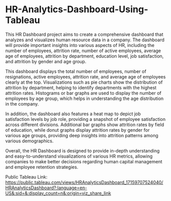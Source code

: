 # HR-Analytics-Dashboard-Using-Tableau
This HR Dashboard project aims to create a comprehensive dashboard that analyzes and visualizes human resource data in a company. The dashboard will provide important insights into various aspects of HR, including the number of employees, attrition rate, number of active employees, average age of employees, attrition by department, education level, job satisfaction, and attrition by gender and age group.

This dashboard displays the total number of employees, number of resignations, active employees, attrition rate, and average age of employees clearly at the top. Visualizations such as pie charts show the distribution of attrition by department, helping to identify departments with the highest attrition rates. Histograms or bar graphs are used to display the number of employees by age group, which helps in understanding the age distribution in the company.

In addition, the dashboard also features a heat map to depict job satisfaction levels by job role, providing a snapshot of employee satisfaction across different divisions. Additional bar graphs show attrition rates by field of education, while donut graphs display attrition rates by gender for various age groups, providing deep insights into attrition patterns among various demographics.

Overall, the HR Dashboard is designed to provide in-depth understanding and easy-to-understand visualizations of various HR metrics, allowing companies to make better decisions regarding human capital management and employee retention strategies.

Public Tableau Link: https://public.tableau.com/views/HRAnalyticsDashboard_17159707524040/HRAnalyticsDashboard?:language=en-US&:sid=&:display_count=n&:origin=viz_share_link
